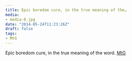 ```yaml
---
title: Epic boredom cure, in the true meaning of the…
media:
- media-0.jpg
date: "2014-05-24T11:23:26Z"
draft: false
tags:
- MtG
---
```

Epic boredom cure, in the true meaning of the word. [MtG](/tags/MtG)
